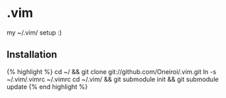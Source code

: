 .vim
====

my ~/.vim/ setup :)

Installation
------------

{% highlight %}
cd ~/ && git clone git://github.com/Oneiroi/.vim.git
ln -s ~/.vim/.vimrc ~/.vimrc
cd ~/.vim/ && git submodule init && git submodule update
{% end highlight %}
